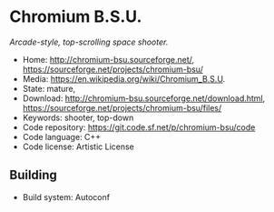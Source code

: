 # Chromium B.S.U.

_Arcade-style, top-scrolling space shooter._

- Home: http://chromium-bsu.sourceforge.net/, https://sourceforge.net/projects/chromium-bsu/
- Media: https://en.wikipedia.org/wiki/Chromium_B.S.U.
- State: mature,
- Download: http://chromium-bsu.sourceforge.net/download.html, https://sourceforge.net/projects/chromium-bsu/files/
- Keywords: shooter, top-down
- Code repository: https://git.code.sf.net/p/chromium-bsu/code
- Code language: C++
- Code license: Artistic License

## Building

- Build system: Autoconf
